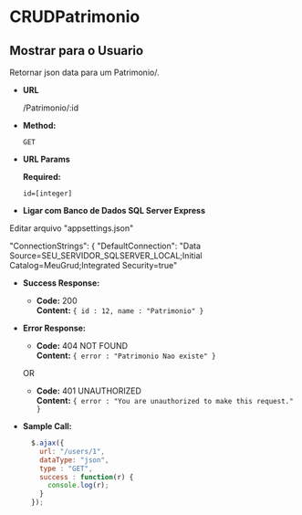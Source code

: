 # CRUDPatrimonio

**Mostrar para o Usuario**
----
  Retornar json data para um Patrimonio/.

* **URL**

  /Patrimonio/:id

* **Method:**

  `GET`
  
*  **URL Params**

   **Required:**
 
   `id=[integer]`

* **Ligar com Banco de Dados SQL Server Express**

Editar arquivo "appsettings.json"

 "ConnectionStrings": {
    "DefaultConnection": "Data Source=SEU_SERVIDOR_SQLSERVER_LOCAL;Initial Catalog=MeuGrud;Integrated Security=true"

* **Success Response:**

  * **Code:** 200 <br />
    **Content:** `{ id : 12, name : "Patrimonio" }`
 
* **Error Response:**

  * **Code:** 404 NOT FOUND <br />
    **Content:** `{ error : "Patrimonio Nao existe" }`

  OR

  * **Code:** 401 UNAUTHORIZED <br />
    **Content:** `{ error : "You are unauthorized to make this request." }`

* **Sample Call:**

  ```javascript
    $.ajax({
      url: "/users/1",
      dataType: "json",
      type : "GET",
      success : function(r) {
        console.log(r);
      }
    });
  ```